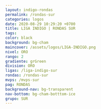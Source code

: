 ```yaml
---
layout: indigo-rondas
permalink: /rondas-sur
categories: logos
date: 2020-08-29 10:29:20 +0700
title: LIGA INDIGO | RONDAS SUR
tags: 
color: black
background: bg-cham
maincover: /assets/logos/LIGA-INDIGO.png
nivel: ORO
rango: 2
gradiente: grGreen
division: ORO
ligas: /liga-indigo-sur
rondas: /rondas-sur
mvps: /mvps-sur
pag: RONDAS
background-nav: bg-transparent
nav-bottom: bg-cham-botttom-ice
grupo: SUR
---
```

